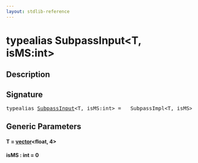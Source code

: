 ```yaml
---
layout: stdlib-reference
---
```


# typealias SubpassInput\<T, isMS:int\>

## Description



## Signature

<pre>
<span class='code_keyword'>typealias</span> <a href=".html" class="code_type">SubpassInput</a>&lt;T, isMS:<span class="code_keyword">int</span>&gt; = __SubpassImpl&lt;T, isMS&gt;;
</pre>

## Generic Parameters

####  <a id="typeparam-T"></a>T  = [vector](../vector/index.html)\<float, 4\>
####  <a id="decl-isMS"></a>isMS  : int = 0

